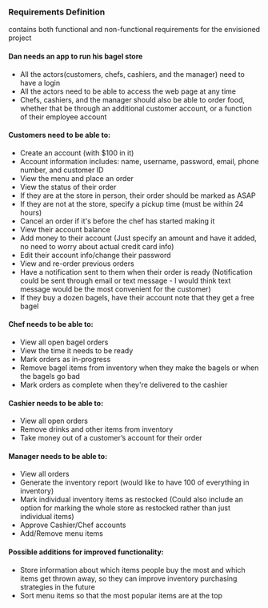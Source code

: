 ### Requirements Definition
contains both functional and non-functional requirements for the envisioned project
#### Dan needs an app to run his bagel store
- All the actors(customers, chefs, cashiers, and the manager) need to have a login
- All the actors need to be able to access the web page at any time
- Chefs, cashiers, and the manager should also be able to order food, 
whether that be through an additional customer account, or a function of their employee account
#### Customers need to be able to:
- Create an account (with $100 in it)
- Account information includes: name, username, password, email, phone number, and customer ID
- View the menu and place an order
- View the status of their order
- If they are at the store in person, their order should be marked as ASAP
- If they are not at the store, specify a pickup time (must be within 24 hours)
- Cancel an order if it's before the chef has started making it
- View their account balance
- Add money to their account (Just specify an amount and have it added, no need to worry about actual credit card info)
- Edit their account info/change their password
- View and re-order previous orders
- Have a notification sent to them when their order is ready
(Notification could be sent through email or text message - 
I would think text message would be the most convenient for the customer)
- If they buy a dozen bagels, have their account note that they get a free bagel
#### Chef needs to be able to:
- View all open bagel orders
- View the time it needs to be ready
- Mark orders as in-progress
- Remove bagel items from inventory when they make the bagels or when the bagels go bad
- Mark orders as complete when they're delivered to the cashier
#### Cashier needs to be able to:
- View all open orders
- Remove drinks and other items from inventory
- Take money out of a customer’s account for their order
#### Manager needs to be able to:
- View all orders
- Generate the inventory report 
(would like to have 100 of everything in inventory)
- Mark individual inventory items as restocked 
(Could also include an option for marking the whole store as restocked rather than just individual items)
- Approve Cashier/Chef accounts
- Add/Remove menu items
#### Possible additions for improved functionality:
- Store information about which items people buy the most and which items get thrown away, 
so they can improve inventory purchasing strategies in the future
- Sort menu items so that the most popular items are at the top


